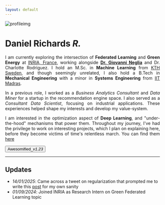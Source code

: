 ```yaml
---
layout: default
---
```

![profileimg](/assets/profile.jpg)
# Daniel Richards ***R.***
<p style="text-align: justify;">
  I am currently exploring the intersection of <strong>Federated Learning</strong> and <strong>Green Energy</strong> at 
  <a href="https://www.inria.fr/fr/centre-inria-universite-cote-azur" target="_blank">INRIA, France</a>, working alongside 
  <a href="http://www-sop.inria.fr/members/Giovanni.Neglia/" target="_blank"><strong>Dr. Giovanni Neglia</strong></a> and Dr. Charlotte Rodriguez. 
  I hold an M.Sc. in <strong>Machine Learning</strong> from 
  <a href="https://www.kth.se/" target="_blank">KTH Sweden</a>, and though seemingly unrelated, I also hold a B.Tech in 
  <strong>Mechanical Engineering</strong> with a minor in <strong>Systems Engineering</strong> from 
  <a href="https://www.iitm.ac.in/" target="_blank">IIT Madras</a>.
</p>

<p style="text-align: justify;">In a previous role, I worked as a <em>Business Analytics Consultant</em> and <em>Data Miner</em> for a startup in the recommendation engine space. I also served as a <em>Consultant Data Scientist</em>, focusing on industrial applications. These experiences helped shape my interests and develop my value-system.
</p>

<p style="text-align: justify;">
I am interested in the optimization aspect of <strong>Deep Learning</strong>, and "under-the-hood" mechanisms that power them. 
Throughout my journey, I've had the privilege to work on interesting projects, which I plan on explaining here, before they become victims of time's relentless march. You can find them <a href="/notes.html">here</a>
</p>

<a href="/me">
  <button>Awesomified_<em>v1.23</em></button>
</a>

---
## Updates

- *14/01/2025*: Came across a tweet on regularization that prompted me to write this [post](/notes/regularization) for my own sanity
- *01/09/2024*: Joined INRIA as Research Intern on Green Federated Learning topic



